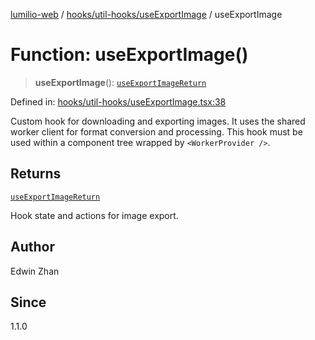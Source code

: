 [lumilio-web](../../../../modules.md) / [hooks/util-hooks/useExportImage](../index.md) / useExportImage

# Function: useExportImage()

> **useExportImage**(): [`useExportImageReturn`](../interfaces/useExportImageReturn.md)

Defined in: [hooks/util-hooks/useExportImage.tsx:38](https://github.com/EdwinZhanCN/Lumilio-Photos/blob/5a9be158f2088be7556fada16832ccc8d88ac157/web/src/hooks/util-hooks/useExportImage.tsx#L38)

Custom hook for downloading and exporting images.
It uses the shared worker client for format conversion and processing.
This hook must be used within a component tree wrapped by `<WorkerProvider />`.

## Returns

[`useExportImageReturn`](../interfaces/useExportImageReturn.md)

Hook state and actions for image export.

## Author

Edwin Zhan

## Since

1.1.0
